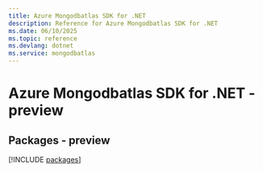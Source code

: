 ```yaml
---
title: Azure Mongodbatlas SDK for .NET
description: Reference for Azure Mongodbatlas SDK for .NET
ms.date: 06/10/2025
ms.topic: reference
ms.devlang: dotnet
ms.service: mongodbatlas
---
```

# Azure Mongodbatlas SDK for .NET - preview
## Packages - preview
[!INCLUDE [packages](mongodbatlas-index.md)]